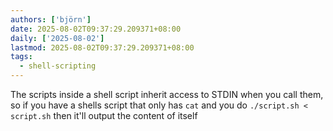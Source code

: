 ```yaml
---
authors: ['björn']
date: 2025-08-02T09:37:29.209371+08:00
daily: ['2025-08-02']
lastmod: 2025-08-02T09:37:29.209371+08:00
tags:
  - shell-scripting
---
```

The scripts inside a shell script inherit access to STDIN when you call them, so if you have a shells script that only has `cat` and you do `./script.sh < script.sh` then it'll output the content of itself
